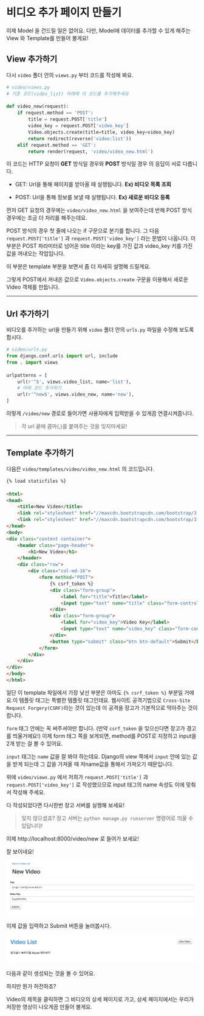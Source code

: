# 비디오 추가 페이지 만들기

이제 Model 을 건드릴 일은 없어요. 다만, Model에 데이터를 추가할 수 있게 해주는 View 와 Template를 만들어 볼게요!

## View 추가하기

다시 `video` 폴더 안의 `views.py` 부터 코드를 작성해 봐요.

```py
# video/views.py
# 기존 코드(video_list) 아래에 이 코드를 추가해주세요

def video_new(request):
    if request.method == 'POST':
        title = request.POST['title']
        video_key = request.POST['video_key']
        Video.objects.create(title=title, video_key=video_key)
        return redirect(reverse('video:list'))
    elif request.method == 'GET':
        return render(request, 'video/video_new.html')
```

이 코드는 HTTP 요청이 **GET** 방식일 경우와 **POST** 방식일 경우 의 응답이 서로 다릅니다.

- GET: Url을 통해 페이지를 받아올 때 실행됩니다. **Ex) 비디오 목록 조회**

- POST: Url을 통해 정보를 보낼 때 실행됩니다. **Ex) 새로운 비디오 등록**

먼저 GET 요청의 경우에는 `video/video_new.html` 을 보여주는데 반해 POST 방식 경우에는 조금 더 처리를 해주는데요.

POST 방식의 경우 첫 줄에 나오는 if 구문으로 분기를 합니다. 그 다음 `request.POST['title']` 과 `request.POST['video_key']` 라는 문법이 나옵니다. 이 부분은 POST 파라미터로 넘어온 title 이라는 key를 가진 값과 video_key 키를 가진 값을 꺼내오는 작업입니다.

이 부분은 template 부분을 보면서 좀 더 자세히 설명해 드릴게요.

그렇게 POST에서 꺼내온 값으로 `Video.objects.create` 구문을 이용해서 새로운 Video 객체를 만듭니다.

---

## Url 추가하기

비디오를 추가하는 url을 만들기 위해 `video` 폴더 안의 `urls.py` 파일을 수정해 보도록 합시다.

```py
# video/urls.py
from django.conf.urls import url, include
from . import views

urlpatterns = [
    url(r'^$', views.video_list, name='list'),
    # 아래 코드 추가하기
    url(r'^new$', views.video_new, name='new'),
]
```

이렇게 `/video/new` 경로로 들어가면 사용자에게 입력받을 수 있게끔 연결시켜줍니다.

> 각 url 끝에 콤마(,)를 붙여주는 것을 잊지마세요!

---

## Template 추가하기
다음은 `video/templates/video/video_new.html` 의 코드입니다.

```html
{% load staticfiles %}

<html>
<head>
    <title>New Video</title>
    <link rel="stylesheet" href="//maxcdn.bootstrapcdn.com/bootstrap/3.2.0/css/bootstrap.min.css">
    <link rel="stylesheet" href="//maxcdn.bootstrapcdn.com/bootstrap/3.2.0/css/bootstrap-theme.min.css">
</head>
<body>
<div class="content container">
    <header class="page-header">
        <h1>New Video</h1>
    </header>
    <div class="row">
        <div class="col-md-16">
            <form method="POST">
                {% csrf_token %}
                <div class="form-group">
                    <label for="title">Title</label>
                    <input type="text" name="title" class="form-control" id="title" placeholder="Title">
                </div>
                <div class="form-group">
                    <label for="video_key">Video Key</label>
                    <input type="text" name="video_key" class="form-control" id="video_key" placeholder="Video Key">
                </div>
                <button type="submit" class="btn btn-default">Submit</button>
            </form>
        </div>
    </div>
</div>
</body>
</html>
```

일단 이 template 파일에서 가장 낯선 부분은 아마도 `{% csrf_token %}` 부분일 거에요.이 템플릿 태그는 특별한 템플릿 태그인데요.
웹사이트 공격기법으로 `Cross-Site Request Forgery(CSRF)`라는 것이 있는데 이 공격을 장고가 기본적으로 막아주는 것이랍니다.

`form` 태그 안에는 꼭 써주셔야만 합니다. (만약 `csrf_token` 을 잊으신다면 장고가 경고를 띄울거에요!) 이제 form 태그 쪽을 보게되면, method를 POST로 지정하고 input을 2개 받는 걸 볼 수 있어요.

`input` 태그는 `name` 값을 잘 봐야 하는데요. Django의 view 쪽에서 `input` 안에 있는 값을 받게 되는데 그 값을 가져올 때 저name값을 통해서 가져오기 때문입니다.

위에 `video/views.py` 에서 저희가 `request.POST['title']` 과 `request.POST['video_key']` 로 작성했으므로 input 태그의 name 속성도 이에 맞춰서 작성해 주세요.

다 작성되었다면 다시한번 장고 서버를 실행해 보세요!

> 잊지 않으셨죠? 장고 서버는 `python manage.py runserver` 명령어로 띄울 수 있답니다!

이제 http://localhost:8000/video/new 로 들어가 보세요!

잘 보이네요!

![](/assets/fill-input-new-video.png)

이제 값을 입력하고 Submit 버튼을 눌러봅시다.

![](/assets/complete-video-list.png)

다음과 같이 생성되는 것을 볼 수 있어요.

하지만 뭔가 허전하죠?

Video의 제목을 클릭하면 그 비디오의 상세 페이지로 가고, 상세 페이지에서는 우리가 저장한 영상이 나오게끔 만들어 볼게요.
